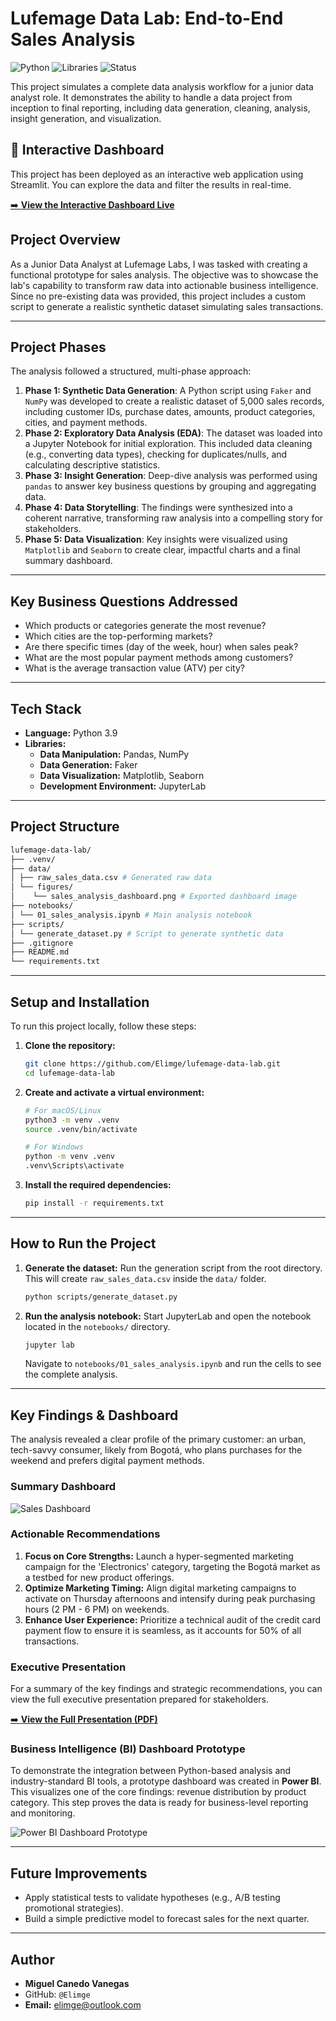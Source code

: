 # Lufemage Data Lab: End-to-End Sales Analysis

![Python](https://img.shields.io/badge/Python-3.9+-blue.svg)
![Libraries](https://img.shields.io/badge/Libraries-Pandas%20%7C%20NumPy%20%7C%20Seaborn-orange.svg)
![Status](https://img.shields.io/badge/Status-Completed-green.svg)

This project simulates a complete data analysis workflow for a junior data analyst role. It demonstrates the ability to handle a data project from inception to final reporting, including data generation, cleaning, analysis, insight generation, and visualization.

## 🚀 Interactive Dashboard

This project has been deployed as an interactive web application using Streamlit. You can explore the data and filter the results in real-time.

[➡️ **View the Interactive Dashboard Live**](https://lufemage-data-exercise.streamlit.app/)

## Project Overview

As a Junior Data Analyst at Lufemage Labs, I was tasked with creating a functional prototype for sales analysis. The objective was to showcase the lab's capability to transform raw data into actionable business intelligence. Since no pre-existing data was provided, this project includes a custom script to generate a realistic synthetic dataset simulating sales transactions.

---

## Project Phases

The analysis followed a structured, multi-phase approach:

1.  **Phase 1: Synthetic Data Generation**: A Python script using `Faker` and `NumPy` was developed to create a realistic dataset of 5,000 sales records, including customer IDs, purchase dates, amounts, product categories, cities, and payment methods.
2.  **Phase 2: Exploratory Data Analysis (EDA)**: The dataset was loaded into a Jupyter Notebook for initial exploration. This included data cleaning (e.g., converting data types), checking for duplicates/nulls, and calculating descriptive statistics.
3.  **Phase 3: Insight Generation**: Deep-dive analysis was performed using `pandas` to answer key business questions by grouping and aggregating data.
4.  **Phase 4: Data Storytelling**: The findings were synthesized into a coherent narrative, transforming raw analysis into a compelling story for stakeholders.
5.  **Phase 5: Data Visualization**: Key insights were visualized using `Matplotlib` and `Seaborn` to create clear, impactful charts and a final summary dashboard.

---

## Key Business Questions Addressed

*   Which products or categories generate the most revenue?
*   Which cities are the top-performing markets?
*   Are there specific times (day of the week, hour) when sales peak?
*   What are the most popular payment methods among customers?
*   What is the average transaction value (ATV) per city?

---

## Tech Stack

*   **Language:** Python 3.9
*   **Libraries:**
    *   **Data Manipulation:** Pandas, NumPy
    *   **Data Generation:** Faker
    *   **Data Visualization:** Matplotlib, Seaborn
    *   **Development Environment:** JupyterLab

---

## Project Structure
```bash 
lufemage-data-lab/
├── .venv/
├── data/
│ ├── raw_sales_data.csv # Generated raw data
│ └── figures/
│    └── sales_analysis_dashboard.png # Exported dashboard image
├── notebooks/
│ └── 01_sales_analysis.ipynb # Main analysis notebook
├── scripts/
│ └── generate_dataset.py # Script to generate synthetic data
├── .gitignore
├── README.md
└── requirements.txt
```
---

## Setup and Installation

To run this project locally, follow these steps:

1.  **Clone the repository:**
    ```bash
    git clone https://github.com/Elimge/lufemage-data-lab.git
    cd lufemage-data-lab
    ```

2.  **Create and activate a virtual environment:**
    ```bash
    # For macOS/Linux
    python3 -m venv .venv
    source .venv/bin/activate

    # For Windows
    python -m venv .venv
    .venv\Scripts\activate
    ```

3.  **Install the required dependencies:**
    ```bash
    pip install -r requirements.txt
    ```

---

## How to Run the Project

1.  **Generate the dataset:**
    Run the generation script from the root directory. This will create `raw_sales_data.csv` inside the `data/` folder.
    ```bash
    python scripts/generate_dataset.py
    ```

2.  **Run the analysis notebook:**
    Start JupyterLab and open the notebook located in the `notebooks/` directory.
    ```bash
    jupyter lab
    ```
    Navigate to `notebooks/01_sales_analysis.ipynb` and run the cells to see the complete analysis.

---

## Key Findings & Dashboard

The analysis revealed a clear profile of the primary customer: an urban, tech-savvy consumer, likely from Bogotá, who plans purchases for the weekend and prefers digital payment methods.

### Summary Dashboard

![Sales Dashboard](./data/figures/sales_analysis_dashboard.png)

### Actionable Recommendations

1.  **Focus on Core Strengths:** Launch a hyper-segmented marketing campaign for the 'Electronics' category, targeting the Bogotá market as a testbed for new product offerings.
2.  **Optimize Marketing Timing:** Align digital marketing campaigns to activate on Thursday afternoons and intensify during peak purchasing hours (2 PM - 6 PM) on weekends.
3.  **Enhance User Experience:** Prioritize a technical audit of the credit card payment flow to ensure it is seamless, as it accounts for 50% of all transactions.

### Executive Presentation

For a summary of the key findings and strategic recommendations, you can view the full executive presentation prepared for stakeholders.

[➡️ **View the Full Presentation (PDF)**](./docs/Lufemage_Sales_Presentation.pdf)

### Business Intelligence (BI) Dashboard Prototype

To demonstrate the integration between Python-based analysis and industry-standard BI tools, a prototype dashboard was created in **Power BI**. This visualizes one of the core findings: revenue distribution by product category. This step proves the data is ready for business-level reporting and monitoring.

![Power BI Dashboard Prototype](./docs/powerbi_prototype.png)

---

## Future Improvements

*   Apply statistical tests to validate hypotheses (e.g., A/B testing promotional strategies).
*   Build a simple predictive model to forecast sales for the next quarter.

---

## Author

*   **Miguel Canedo Vanegas** 
*   GitHub: `@Elimge` 
*   **Email:** elimge@outlook.com

